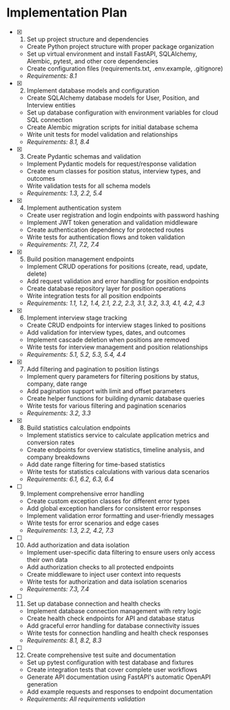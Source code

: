 # Implementation Plan

- [x] 1. Set up project structure and dependencies
  - Create Python project structure with proper package organization
  - Set up virtual environment and install FastAPI, SQLAlchemy, Alembic, pytest, and other core dependencies
  - Create configuration files (requirements.txt, .env.example, .gitignore)
  - _Requirements: 8.1_

- [x] 2. Implement database models and configuration
  - Create SQLAlchemy database models for User, Position, and Interview entities
  - Set up database configuration with environment variables for cloud SQL connection
  - Create Alembic migration scripts for initial database schema
  - Write unit tests for model validation and relationships
  - _Requirements: 8.1, 8.4_

- [x] 3. Create Pydantic schemas and validation
  - Implement Pydantic models for request/response validation
  - Create enum classes for position status, interview types, and outcomes
  - Write validation tests for all schema models
  - _Requirements: 1.3, 2.2, 5.4_

- [x] 4. Implement authentication system
  - Create user registration and login endpoints with password hashing
  - Implement JWT token generation and validation middleware
  - Create authentication dependency for protected routes
  - Write tests for authentication flows and token validation
  - _Requirements: 7.1, 7.2, 7.4_

- [x] 5. Build position management endpoints
  - Implement CRUD operations for positions (create, read, update, delete)
  - Add request validation and error handling for position endpoints
  - Create database repository layer for position operations
  - Write integration tests for all position endpoints
  - _Requirements: 1.1, 1.2, 1.4, 2.1, 2.2, 2.3, 3.1, 3.2, 3.3, 4.1, 4.2, 4.3_

- [x] 6. Implement interview stage tracking
  - Create CRUD endpoints for interview stages linked to positions
  - Add validation for interview types, dates, and outcomes
  - Implement cascade deletion when positions are removed
  - Write tests for interview management and position relationships
  - _Requirements: 5.1, 5.2, 5.3, 5.4, 4.4_

- [x] 7. Add filtering and pagination to position listings
  - Implement query parameters for filtering positions by status, company, date range
  - Add pagination support with limit and offset parameters
  - Create helper functions for building dynamic database queries
  - Write tests for various filtering and pagination scenarios
  - _Requirements: 3.2, 3.3_

- [x] 8. Build statistics calculation endpoints
  - Implement statistics service to calculate application metrics and conversion rates
  - Create endpoints for overview statistics, timeline analysis, and company breakdowns
  - Add date range filtering for time-based statistics
  - Write tests for statistics calculations with various data scenarios
  - _Requirements: 6.1, 6.2, 6.3, 6.4_

- [ ] 9. Implement comprehensive error handling
  - Create custom exception classes for different error types
  - Add global exception handlers for consistent error responses
  - Implement validation error formatting and user-friendly messages
  - Write tests for error scenarios and edge cases
  - _Requirements: 1.3, 2.2, 4.2, 7.3_

- [ ] 10. Add authorization and data isolation
  - Implement user-specific data filtering to ensure users only access their own data
  - Add authorization checks to all protected endpoints
  - Create middleware to inject user context into requests
  - Write tests for authorization and data isolation scenarios
  - _Requirements: 7.3, 7.4_

- [ ] 11. Set up database connection and health checks
  - Implement database connection management with retry logic
  - Create health check endpoints for API and database status
  - Add graceful error handling for database connectivity issues
  - Write tests for connection handling and health check responses
  - _Requirements: 8.1, 8.2, 8.3_

- [ ] 12. Create comprehensive test suite and documentation
  - Set up pytest configuration with test database and fixtures
  - Create integration tests that cover complete user workflows
  - Generate API documentation using FastAPI's automatic OpenAPI generation
  - Add example requests and responses to endpoint documentation
  - _Requirements: All requirements validation_